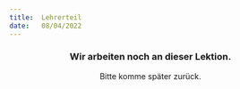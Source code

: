 ```yaml
---
title:  Lehrerteil
date:   08/04/2022
---
```


### <center>Wir arbeiten noch an dieser Lektion.</center>
<center>Bitte komme später zurück.</center>